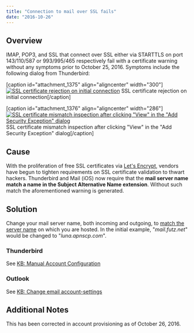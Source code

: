```yaml
---
title: "Connection to mail over SSL fails"
date: "2016-10-26"
---
```


## Overview

IMAP, POP3, and SSL that connect over SSL either via STARTTLS on port 143/110/587 or 993/995/465 respectively fail with a certificate warning without any symptoms prior to October 25, 2016. Symptoms include the following dialog from Thunderbird:

\[caption id="attachment\_1375" align="aligncenter" width="300"\][![SSL certificate rejection on initial connection](https://kb.apnscp.com/wp-content/uploads/2016/10/ssl-mismatch-300x300.png)](https://kb.apnscp.com/wp-content/uploads/2016/10/ssl-mismatch.png) SSL certificate rejection on initial connection\[/caption\]

\[caption id="attachment\_1376" align="aligncenter" width="286"\][![SSL certificate mismatch inspection after clicking "View" in the "Add Security Exception" dialog](https://kb.apnscp.com/wp-content/uploads/2016/10/ssl-mismatch-x509-286x300.png)](https://kb.apnscp.com/wp-content/uploads/2016/10/ssl-mismatch-x509.png) SSL certificate mismatch inspection after clicking "View" in the "Add Security Exception" dialog\[/caption\]

## Cause

With the proliferation of free SSL certificates via [Let's Encrypt](https://www.letsencrypt.org), vendors have begun to tighten requirements on SSL certificate validation to thwart hackers. Thunderbird and Mail (iOS) now require that the **mail server name match a name in the Subject Alternative Name extension**. Without such match the aforementioned warning is generated.

## Solution

Change your mail server name, both incoming and outgoing, to [match the server name](https://kb.apnscp.com/platform/what-is-my-server-name/) on which you are hosted. In the initial example, "_mail.futz.net_" would be changed to "_luna.apnscp.com_".

### Thunderbird

See [KB: Manual Account Configuration](https://support.mozilla.org/en-US/kb/manual-account-configuration)

### Outlook

See [KB: Change email account-settings](https://support.office.com/en-us/article/Change-email-account-settings-58b62e89-6a9b-467b-8865-d5633fcacc3f)

## Additional Notes

This has been corrected in account provisioning as of October 26, 2016.

